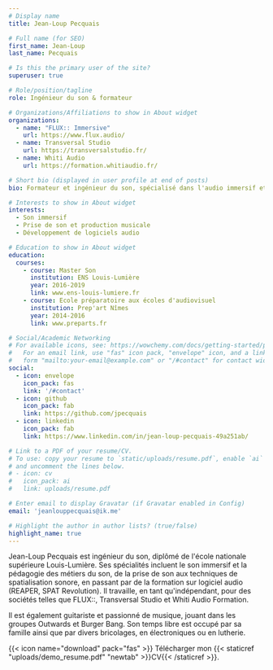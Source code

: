 ```yaml
---
# Display name
title: Jean-Loup Pecquais

# Full name (for SEO)
first_name: Jean-Loup
last_name: Pecquais

# Is this the primary user of the site?
superuser: true

# Role/position/tagline
role: Ingénieur du son & formateur

# Organizations/Affiliations to show in About widget
organizations:
  - name: "FLUX:: Immersive"
    url: https://www.flux.audio/
  - name: Transversal Studio
    url: https://transversalstudio.fr/
  - name: Whiti Audio
    url: https://formation.whitiaudio.fr/

# Short bio (displayed in user profile at end of posts)
bio: Formateur et ingénieur du son, spécialisé dans l'audio immersif et les techniques de studio.

# Interests to show in About widget
interests:
  - Son immersif
  - Prise de son et production musicale
  - Développement de logiciels audio

# Education to show in About widget
education:
  courses:
    - course: Master Son
      institution: ENS Louis-Lumière
      year: 2016-2019
      link: www.ens-louis-lumiere.fr
    - course: Ecole préparatoire aux écoles d'audiovisuel
      institution: Prep'art Nîmes
      year: 2014-2016
      link: www.preparts.fr

# Social/Academic Networking
# For available icons, see: https://wowchemy.com/docs/getting-started/page-builder/#icons
#   For an email link, use "fas" icon pack, "envelope" icon, and a link in the
#   form "mailto:your-email@example.com" or "/#contact" for contact widget.
social:
  - icon: envelope
    icon_pack: fas
    link: '/#contact'
  - icon: github
    icon_pack: fab
    link: https://github.com/jpecquais
  - icon: linkedin
    icon_pack: fab
    link: https://www.linkedin.com/in/jean-loup-pecquais-49a251ab/

# Link to a PDF of your resume/CV.
# To use: copy your resume to `static/uploads/resume.pdf`, enable `ai` icons in `params.yaml`,
# and uncomment the lines below.
# - icon: cv
#   icon_pack: ai
#   link: uploads/resume.pdf

# Enter email to display Gravatar (if Gravatar enabled in Config)
email: 'jeanlouppecquais@ik.me'

# Highlight the author in author lists? (true/false)
highlight_name: true
---
```


Jean-Loup Pecquais est ingénieur du son, diplômé de l'école nationale supérieure Louis-Lumière. Ses spécialités incluent le son immersif et la pédagogie des métiers du son, de la prise de son aux techniques de spatialisation sonore, en passant par de la formation sur logiciel audio (REAPER, SPAT Revolution). Il travaille, en tant qu'indépendant, pour des sociétés telles que FLUX::, Transversal Studio et Whiti Audio Formation.

Il est également guitariste et passionné de musique, jouant dans les groupes Outwards et Burger Bang. Son temps libre est occupé par sa famille ainsi que par divers bricolages, en électroniques ou en lutherie.

{{< icon name="download" pack="fas" >}} Télécharger mon {{< staticref "uploads/demo_resume.pdf" "newtab" >}}CV{{< /staticref >}}.
